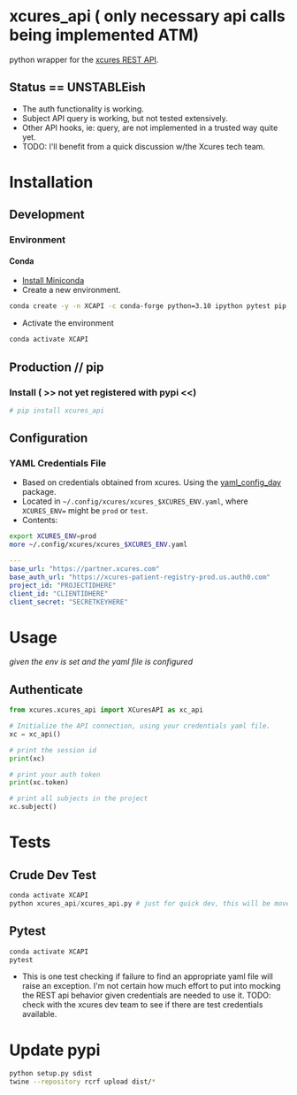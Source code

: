 # xcures_api ( only necessary api calls being implemented ATM)
python wrapper for the [xcures REST API](https://partner.xcures.com/api-docs).

## Status == UNSTABLEish
* The auth functionality is working.
* Subject API query is working, but not tested extensively.
* Other API hooks, ie: query, are not implemented in a trusted way quite yet.
* TODO: I'll benefit from a quick discussion w/the Xcures tech team.


# Installation

## Development
### Environment
#### Conda
* [Install Miniconda](https://docs.anaconda.com/miniconda/miniconda-install/)
* Create a new environment.
```bash
conda create -y -n XCAPI -c conda-forge python=3.10 ipython pytest pip pytz requests ipython && conda activate XCAPI && pip install yaml_config_day twine
```

* Activate the environment
```bash
conda activate XCAPI
```

## Production // pip

### Install ( >> not yet registered with pypi <<)
```bash 
# pip install xcures_api
```

## Configuration

### YAML Credentials File
* Based on credentials obtained from xcures. Using the [yaml_config_day](https://github.com/Daylily-Informatics/yaml_config_day) package.
* Located in `~/.config/xcures/xcures_$XCURES_ENV.yaml`, where `XCURES_ENV=` might be `prod` or `test`.
* Contents:
  
```bash
export XCURES_ENV=prod
more ~/.config/xcures/xcures_$XCURES_ENV.yaml
```


```yaml
---
base_url: "https://partner.xcures.com"
base_auth_url: "https://xcures-patient-registry-prod.us.auth0.com"
project_id: "PROJECTIDHERE"
client_id: "CLIENTIDHERE"
client_secret: "SECRETKEYHERE"
```


# Usage
_given the env is set and the yaml file is configured_

## Authenticate
```python
from xcures.xcures_api import XCuresAPI as xc_api

# Initialize the API connection, using your credentials yaml file.
xc = xc_api()

# print the session id
print(xc)

# print your auth token
print(xc.token)

# print all subjects in the project
xc.subject()
```

# Tests
## Crude Dev Test
```python
conda activate XCAPI
python xcures_api/xcures_api.py # just for quick dev, this will be moved to proper pytest.
```

## Pytest
```bash
conda activate XCAPI
pytest
```
* This is one test checking if failure to find an appropriate yaml file will raise an exception. I'm not certain how much effort to put into mocking the REST api behavior given credentials are needed to use it. TODO: check with the xcures dev team to see if there are test credentials available.



# Update pypi
```bash
python setup.py sdist
twine --repository rcrf upload dist/*
```